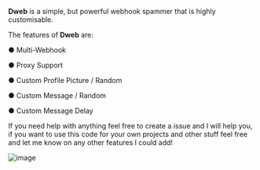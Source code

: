 **Dweb** is a simple, but powerful webhook spammer that is highly customisable.

The features of **Dweb** are:

● Multi-Webhook

● Proxy Support

● Custom Profile Picture / Random

● Custom Message / Random

● Custom Message Delay


If you need help with anything feel free to create a issue and I will help you, if you want to use this code for your own projects and other stuff feel free and let me know on any other features I could add!




![image](https://github.com/user-attachments/assets/aa9f0725-cc85-42d2-b8e5-fde1213bbfbb)

